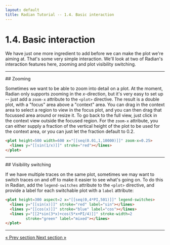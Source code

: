 ```yaml
---
layout: default
title: Radian Tutorial -- 1.4. Basic interaction
---
```


# 1.4. Basic interaction

We have just one more ingredient to add before we can make the plot
we're aiming at.  That's some very simple interaction.  We'll look at
two of Radian's interaction features here, zooming and plot visibility
switching.

<hr>
## Zooming

Sometimes we want to be able to zoom into detail on a plot.  At the
moment, Radian only supports zooming in the *x*-direction, but it's
very easy to set up -- just add a `zoom-x` attribute to the `<plot>`
directive.  The result is a double plot, with a "focus" area above a
"context" area.  You can drag in the context area to select a region
to view in the focus plot, and you can then drag that focussed area
around or resize it.  To go back to the full view, just click in the
context view outside the focused region.  For the `zoom-x` attribute,
you can either supply a fraction of the vertical height of the plot to
be used for the context area, or you can just let the fraction default
to 0.2.

<plot-example key=17 title="Example 17 (zooming)"></plot-example>

``` html
<plot height=500 width=600 x="[[seq(0.01,1,10000)]]" zoom-x=0.25>
  <lines y="[[sin(1/x)]]" stroke="red"></lines>
</plot>
```

<plot ng-class="plotVisible[17]" height=500 width=600 x="[[seq(0.01,1,10000)]]" zoom-x=0.25>
  <lines y="[[sin(1/x)]]" stroke="red"></lines>
</plot>

<hr>
## Visibility switching

If we have multiple traces on the same plot, sometimes we may want to
switch traces on and off to make it easier to see what's going on.  To
do this in Radian, add the `legend-switches` attribute to the `<plot>`
directive, and provide a label for each switchable plot with a `label`
attribute:

<plot-example key=18 title="Example 18 (visibility switching)"></plot-example>

``` html
<plot height=300 aspect=2 x="[[seq(0,4*PI,501)]]" legend-switches>
  <lines y="[[sin(x)]]" stroke="red" label="sin"></lines>
  <lines y="[[cos(x)]]" stroke="blue" label="cos"></lines>
  <lines y="[[2*sin(3*x)+cos(5*x+PI/4)]]" stroke-width=2
         stroke="green" label="mixed"></lines>
</plot>
```

<plot ng-class="plotVisible[18]" height=300 aspect=2 x="[[seq(0,4*PI,501)]]" legend-switches>
  <lines y="[[sin(x)]]" stroke="red" label="sin"></lines>
  <lines y="[[cos(x)]]" stroke="blue" label="cos"></lines>
  <lines y="[[2*sin(3*x)+cos(5*x+PI/4)]]" stroke-width=2
         stroke="green" label="mixed"></lines>
</plot>


<hr>
<a class="btn pull-left" href="1-3-radian-expressions.html">
   &laquo; Prev section
</a>
<a class="btn pull-right" href="1-5-putting-it-together.html">
  Next section &raquo;
</a>
<br>
<br>
